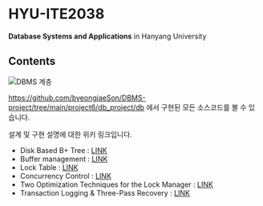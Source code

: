 
<h1>HYU-ITE2038</h1>
<strong>Database Systems and Applications</strong> in Hanyang University

<h2>Contents</h2>

![DBMS 계층](https://user-images.githubusercontent.com/80969604/160055854-32b3dadf-b681-4572-bf12-159e00b5accf.jpg)

https://github.com/byeongjaeSon/DBMS-project/tree/main/project6/db_project/db 에서 구현된 모든 소스코드를 볼 수 있습니다.

설계 및 구현 설명에 대한 위키 링크입니다.
<ul>
  <li>Disk Based B+ Tree : <a href = "https://github.com/Son-Byeongjae/DBMS-project/wiki/project2-:-Disk-Based-B--Tree" >LINK</a></li> 
  <li>Buffer management : <a href = "https://github.com/Son-Byeongjae/DBMS-project/wiki/project3-:-Buffer-Manager" >LINK</a></li>
  <li>Lock Table : <a href = "https://github.com/Son-Byeongjae/DBMS-project/wiki/project4-:-Lock-Table" >LINK</a></li>
  <li>Concurrency Control : <a href = "https://github.com/Son-Byeongjae/DBMS-project/wiki/project5-milestone1-:-Concurrency-Control-Lock-Manager" >LINK</a></li>
  <li>Two Optimization Techniques for the Lock Manager : <a href = "https://github.com/Son-Byeongjae/DBMS-project/wiki/project5-milestone2-:-Two-Optimization-Techniques-for-the-Lock-Manager" >LINK</a></li>
  <li>Transaction Logging & Three-Pass Recovery : <a href = "https://github.com/Son-Byeongjae/DBMS-project/wiki/Project6-:-Transaction-Logging-&-Three-Pass-Recovery" >LINK</a></li>

